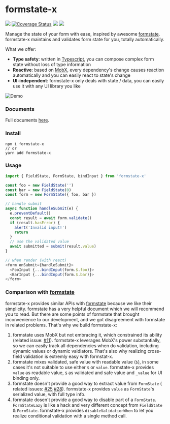 # formstate-x

[![](https://github.com/qiniu/formstate-x/workflows/CI/badge.svg)](https://github.com/qiniu/formstate-x/actions?query=workflow%3ACI+branch%3Amaster)
[![Coverage Status](https://coveralls.io/repos/github/qiniu/formstate-x/badge.svg?branch=master)](https://coveralls.io/github/qiniu/formstate-x?branch=master)
[![](https://github.com/qiniu/formstate-x/workflows/Doc/badge.svg)](https://github.com/qiniu/formstate-x/actions?query=workflow%3ADoc+branch%3Amaster)
[![](https://github.com/qiniu/formstate-x/workflows/Publish/badge.svg)](https://github.com/qiniu/formstate-x/actions?query=workflow%3APublish+branch%3Amaster)

Manage the state of your form with ease, inspired by awesome [formstate](https://github.com/formstate/formstate). formstate-x maintains and validates form state for you, totally automatically.

What we offer:

* **Type safety**: written in [Typescript](https://typescriptlang.org), you can compose complex form state without loss of type information
* **Reactive**: based on [MobX](https://mobx.js.org), every dependency's change causes reaction automatically and you can easily react to state's change
* **UI-independent**: formstate-x only deals with state / data, you can easily use it with any UI library you like

![Demo](../assets/demo.gif)

### Documents 

Full documents [here](https://qiniu.github.io/formstate-x).

### Install

```shell
npm i formstate-x
// or
yarn add formstate-x
```

### Usage

```javascript
import { FieldState, FormState, bindInput } from 'formstate-x'

const foo = new FieldState('')
const bar = new FieldState(0)
const form = new FormState({ foo, bar })

// handle submit
async function handleSubmit(e) {
  e.preventDefault()
  const result = await form.validate()
  if (result.hasError) {
    alert('Invalid input!')
    return
  }
  // use the validated value
  await submitted = submit(result.value)
}

// when render (with react)
<form onSubmit={handleSubmit}>
  <FooInput {...bindInput(form.$.foo)}>
  <BarInput {...bindInput(form.$.bar)}>
</form>
```

### Comparison with [formstate](https://github.com/formstate/formstate)

formstate-x provides similar APIs with [formstate](https://github.com/formstate/formstate) because we like their simplicity. formstate has a very helpful document which we will recommend you to read. But there are some points of formstate that brought inconvenience to our development, and we got disagreement with formstate in related problems. That's why we build formstate-x:

1. formstate uses MobX but not embracing it, which constrained its ability (related issue: [#11](https://github.com/formstate/formstate/issues/11)). formstate-x leverages MobX's power substantially, so we can easily track all dependencies when do validation, including dynamic values or dynamic valdiators. That's also why realizing cross-field validation is extremly easy with formstat-x.
2. formstate mixes validated, safe value with readable value (`$`), in some cases it's not suitable to use either `$` or `value`. formstate-x provides `value` as readable value, `$` as validated and safe value and `_value` for UI binding only.
3. formstate doesn't provide a good way to extract value from `FormState` ( related issues: [#25](https://github.com/formstate/formstate/issues/25) [#28](https://github.com/formstate/formstate/issues/28)). formstate-x provides `value` as `FormState`'s serialized value, with full type info.
4. formstate dosen't provide a good way to disable part of a `FormState`. `FormStateLazy` is like a hack and very different concept from `FieldState` & `FormState`. formstate-x provides `disableValidationWhen` to let you realize conditional validation with a single method call.
